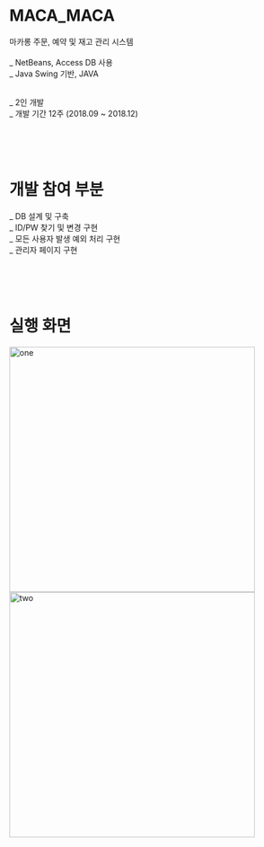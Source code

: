 # MACA_MACA
마카롱 주문, 예약 및 재고 관리 시스템<br><br>
_ NetBeans, Access DB 사용<br>
_ Java Swing 기반, JAVA<br><br>

_ 2인 개발<br>
_ 개발 기간 12주 (2018.09 ~ 2018.12)<br>

<br><br><br>
# 개발 참여 부분
_ DB 설계 및 구축<br>
_ ID/PW 찾기 및 변경 구현<br>
_ 모든 사용자 발생 예외 처리 구현<br>
_ 관리자 페이지 구현<br>

<br><br><br>
# 실행 화면
<div>
  <img width="437" alt="one" src="https://user-images.githubusercontent.com/38337323/65886441-4bc22800-e3d7-11e9-9543-ad1d46e605cb.PNG">
  <img width="437" alt="two" src="https://user-images.githubusercontent.com/38337323/65886442-4bc22800-e3d7-11e9-9687-83ee5e301c68.PNG">

</div>
